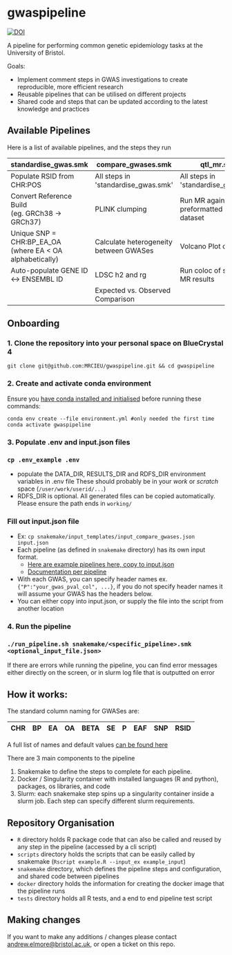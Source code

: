 # gwaspipeline

[![DOI](https://zenodo.org/badge/DOI/10.5281/zenodo.10624713.svg)](https://doi.org/10.5281/zenodo.10624713)

A pipeline for performing common genetic epidemiology tasks at the University of Bristol.

Goals:
* Implement comment steps in GWAS investigations to create reproducible, more efficient research
* Reusable pipelines that can be utilised on different projects
* Shared code and steps that can be updated according to the latest knowledge and practices

## Available Pipelines

Here is a list of available pipelines, and the steps they run

| standardise_gwas.smk                                          | compare_gwases.smk                     | qtl_mr.smk                              | disease_progression.smk                        |
|---------------------------------------------------------------|----------------------------------------|-----------------------------------------|------------------------------------------------|
| Populate RSID from CHR:POS                                    | All steps in 'standardise_gwas.smk'    | All steps in 'standardise_gwas.smk'     | All steps in 'standardise_gwas.smk'            |
| Convert Reference Build<br/>(eg. GRCh38 -> GRCh37)            | PLINK clumping                         | Run MR against preformatted QTL dataset | Run Collider Bias Corrections, compare results |
| Unique SNP = CHR:BP_EA_OA<br/> (where EA < OA alphabetically) | Calculate heterogeneity between GWASes | Volcano Plot of Results                 | Miami Plot of Collider Bias Results            |
| Auto-populate GENE ID <-> ENSEMBL ID                          | LDSC h2 and rg                         | Run coloc of significant MR results     | Expected vs. Observed Comparison               |
|                                                               | Expected vs. Observed Comparison       |                                         |                                                |

## Onboarding

### 1. Clone the repository into your personal space on BlueCrystal 4
`git clone git@github.com:MRCIEU/gwaspipeline.git && cd gwaspipeline`

### 2. Create and activate conda environment
Ensure you [have conda installed and initialised](https://www.acrc.bris.ac.uk/protected/hpc-docs/software/python_conda.html) before running these commands:
```
conda env create --file environment.yml #only needed the first time
conda activate gwaspipeline
```
### 3. Populate .env and input.json files

### `cp .env_example .env`
* populate the DATA_DIR, RESULTS_DIR and RDFS_DIR environment variables in .env file
These should probably be in your *work* or *scratch* space (`/user/work/userid/...`)
* RDFS_DIR is optional.  All generated files can be copied automatically.  Please ensure the path
ends in `working/`

### Fill out input.json file
* Ex: `cp snakemake/input_templates/input_compare_gwases.json input.json`
* Each pipeline (as defined in `snakemake` directory) has its own input format.
  * [Here are example pipelines here, copy to input.json](snakemake/input_templates/)
  * [Documentation per pipeline](snakemake/PIPELINES.md)
* With each GWAS, you can specify header names ex. `{"P":"your_gwas_pval_col", ...}`, if you do not specify header names it will assume your GWAS has the headers below.
* You can either copy into input.json, or supply the file into the script from another location

### 4. Run the pipeline
### `./run_pipeline.sh snakemake/<specific_pipeline>.smk <optional_input_file.json>`

If there are errors while running the pipeline, you can find error messages either directly on the screen, or in slurm log file that is outputted on error

## How it works:

The standard column naming for GWASes are:

| CHR | BP  | EA  | OA  | BETA | SE  | P   | EAF | SNP | RSID |
|-----|-----|-----|-----|------|-----|-----|-----|-----|:-----|

A full list of names and default values [can be found here](inst/extdata/predefined_column_maps.csv)

There are 3 main components to the pipeline
1. Snakemake to define the steps to complete for each pipeline.
2. Docker / Singularity container with installed languages (R and python), packages, os libraries, and code
3. Slurm: each snakemake step spins up a singularity container inside a slurm job.  Each step can specify different slurm requirements.

## Repository Organisation

* `R` directory holds R package code that can also be called and reused by any step in the pipeline (accessed by a cli script)
* `scripts` directory holds the scripts that can be easily called by snakemake (`Rscript example.R --input_ex example_input`)
* `snakemake` directory, which defines the pipeline steps and configuration, and shared code between pipelines
* `docker` directory holds the information for creating the docker image that the pipeline runs
* `tests` directory holds all R tests, and a end to end pipeline test script 

## Making changes

If you want to make any additions / changes please contact andrew.elmore@bristol.ac.uk, or open a ticket on this repo.
